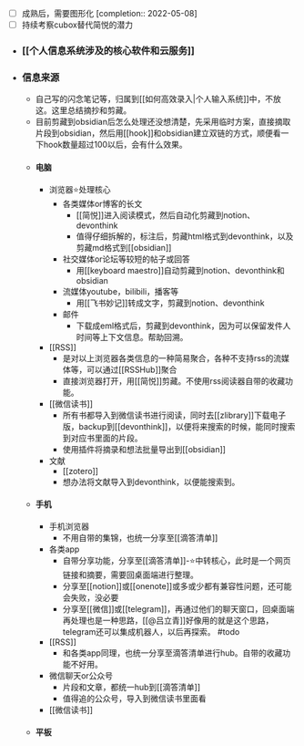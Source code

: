 - [ ] 成熟后，需要图形化 [completion:: 2022-05-08]
- [ ] 持续考察cubox替代简悦的潜力
- ### [[个人信息系统涉及的核心软件和云服务]]
- ### 信息来源
	- 自己写的闪念笔记等，归属到[[如何高效录入|个人输入系统]]中，不放这。这里总结摘抄和剪藏。
	- 目前剪藏到obsidian后怎么处理还没想清楚，先采用临时方案，直接摘取片段到obsidian，然后用[[hook]]和obsidian建立双链的方式，顺便看一下hook数量超过100以后，会有什么效果。
	- #### 电脑
		- 浏览器⭐️处理核心
			- 各类媒体or博客的长文
				- [[简悦]]进入阅读模式，然后自动化剪藏到notion、devonthink
				- 值得仔细拆解的，标注后，剪藏html格式到devonthink，以及剪藏md格式到[[obsidian]]
			- 社交媒体or论坛等较短的帖子或回答
				- 用[[keyboard maestro]]自动剪藏到notion、devonthink和obsidian
			- 流媒体youtube，bilibili，播客等
				- 用[[飞书妙记]]转成文字，剪藏到notion、devonthink
			- 邮件
				- 下载成eml格式后，剪藏到devonthink，因为可以保留发件人时间等上下文信息。帮助回溯。
		- [[RSS]]
			- 是对以上浏览器各类信息的一种简易聚合，各种不支持rss的流媒体等，可以通过[[RSSHub]]聚合
			- 直接浏览器打开，用[[简悦]]剪藏。不使用rss阅读器自带的收藏功能。
		- [[微信读书]]
			- 所有书都导入到微信读书进行阅读，同时去[[zlibrary]]下载电子版，backup到[[devonthink]]，以便将来搜索的时候，能同时搜索到对应书里面的片段。
			- 使用插件将摘录和想法批量导出到[[obsidian]]
		- 文献
			- [[zotero]]
			- 想办法将文献导入到devonthink，以便能搜索到。
	- #### 手机
		- 手机浏览器
			- 不用自带的集锦，也统一分享至[[滴答清单]]
		- 各类app
			- 自带分享功能，分享至[[滴答清单]]-⭐️中转核心，此时是一个网页链接和摘要，需要回桌面端进行整理。
			- 分享至[[notion]]或[[onenote]]或多或少都有兼容性问题，还可能会失败，没必要
			- 分享至[[微信]]或[[telegram]]，再通过他们的聊天窗口，回桌面端再处理也是一种思路，[[@吕立青]]好像用的就是这个思路，telegram还可以集成机器人，以后再探索。 #todo
		- [[RSS]]
			- 和各类app同理，也统一分享至滴答清单进行hub。自带的收藏功能不好用。
		- 微信聊天or公众号
			- 片段和文章，都统一hub到[[滴答清单]]
			- 值得追的公众号，导入到微信读书里面看
		- [[微信读书]]
	- #### 平板
